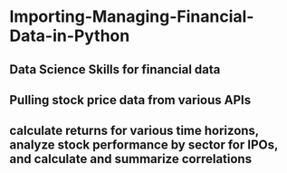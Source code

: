 # Importing-Managing-Financial-Data-in-Python
## Data Science Skills for financial data
## Pulling stock price data from various APIs
## calculate returns for various time horizons, analyze stock performance by sector for IPOs, and calculate and summarize correlations
